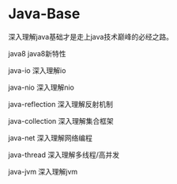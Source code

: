 # Java-Base
深入理解java基础才是走上java技术巅峰的必经之路。

java8           java8新特性

java-io         深入理解io

java-nio        深入理解nio

java-reflection 深入理解反射机制

java-collection 深入理解集合框架

java-net        深入理解网络编程

java-thread     深入理解多线程/高并发

java-jvm        深入理解jvm
